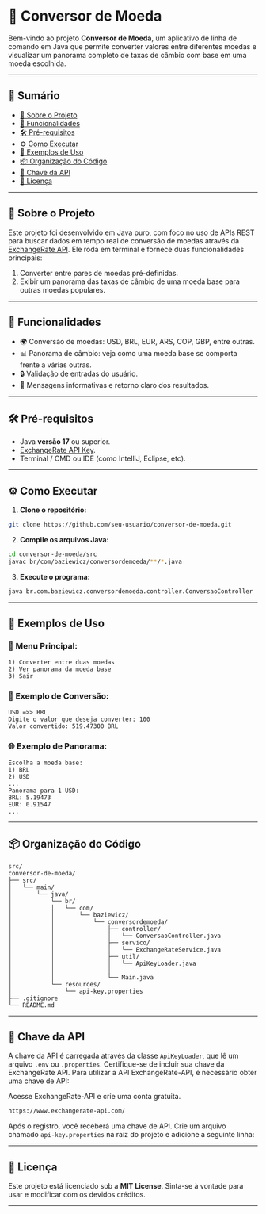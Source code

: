 # 💱 Conversor de Moeda

Bem-vindo ao projeto **Conversor de Moeda**, um aplicativo de linha de comando em Java que permite converter valores entre diferentes moedas e visualizar um panorama completo de taxas de câmbio com base em uma moeda escolhida.

---

## 📑 Sumário

- [📌 Sobre o Projeto](#-sobre-o-projeto)
- [🚀 Funcionalidades](#-funcionalidades)
- [🛠️ Pré-requisitos](#️-pré-requisitos)
- [⚙️ Como Executar](#️-como-executar)
- [🧪 Exemplos de Uso](#-exemplos-de-uso)
- [📦 Organização do Código](#-organização-do-código)
- [🔐 Chave da API](#-chave-da-api)
- [📃 Licença](#-licença)

---

## 📌 Sobre o Projeto

Este projeto foi desenvolvido em Java puro, com foco no uso de APIs REST para buscar dados em tempo real de conversão de moedas através da [ExchangeRate API](https://www.exchangerate-api.com/). 
Ele roda em terminal e fornece duas funcionalidades principais:

1. Converter entre pares de moedas pré-definidas.
2. Exibir um panorama das taxas de câmbio de uma moeda base para outras moedas populares.

---

## 🚀 Funcionalidades

- 🌍 Conversão de moedas: USD, BRL, EUR, ARS, COP, GBP, entre outras.
- 📊 Panorama de câmbio: veja como uma moeda base se comporta frente a várias outras.
- 🔒 Validação de entradas do usuário.
- 💬 Mensagens informativas e retorno claro dos resultados.

---

## 🛠️ Pré-requisitos

- Java **versão 17** ou superior.
- [ExchangeRate API Key](https://www.exchangerate-api.com/).
- Terminal / CMD ou IDE (como IntelliJ, Eclipse, etc).

---

## ⚙️ Como Executar

1. **Clone o repositório:**

```bash
git clone https://github.com/seu-usuario/conversor-de-moeda.git
```

2. **Compile os arquivos Java:**

```bash
cd conversor-de-moeda/src
javac br/com/baziewicz/conversordemoeda/**/*.java
```

3. **Execute o programa:**

```bash
java br.com.baziewicz.conversordemoeda.controller.ConversaoController
```

---

## 🧪 Exemplos de Uso

### 🎯 Menu Principal:

```
1) Converter entre duas moedas
2) Ver panorama da moeda base
3) Sair
```

### 💱 Exemplo de Conversão:

```
USD =>> BRL
Digite o valor que deseja converter: 100
Valor convertido: 519.47300 BRL
```

### 🌐 Exemplo de Panorama:

```
Escolha a moeda base:
1) BRL
2) USD
...
Panorama para 1 USD:
BRL: 5.19473
EUR: 0.91547
...
```

---

## 📦 Organização do Código

```
src/
conversor-de-moeda/
├── src/
│   └── main/
│       └── java/
│           └── br/
│           │   └── com/
│           │       └── baziewicz/
│           │           └── conversordemoeda/
│           │               ├── controller/
│           │               │   └── ConversaoController.java
│           │               ├── servico/
│           │               │   └── ExchangeRateService.java
│           │               ├── util/
│           │               │   └── ApiKeyLoader.java
│           │               │
│           │               └── Main.java
│           └── resources/
│               └── api-key.properties
├── .gitignore
└── README.md
```

---

## 🔐 Chave da API

A chave da API é carregada através da classe `ApiKeyLoader`, que lê um arquivo `.env` ou `.properties`. Certifique-se de incluir sua chave da ExchangeRate API.
Para utilizar a API ExchangeRate-API, é necessário obter uma chave de API:

Acesse ExchangeRate-API e crie uma conta gratuita.
```bash
https://www.exchangerate-api.com/
```
Após o registro, você receberá uma chave de API.
Crie um arquivo chamado ```api-key.properties``` na raiz do projeto e adicione a seguinte linha:

---

## 📃 Licença

Este projeto está licenciado sob a **MIT License**. Sinta-se à vontade para usar e modificar com os devidos créditos.

---
